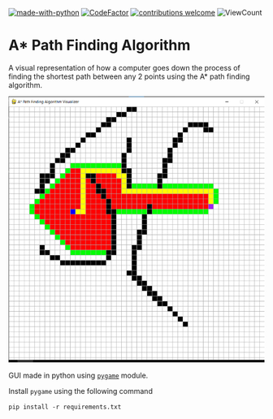 [![made-with-python](https://img.shields.io/static/v1?label=Made%20with&message=Python&logo=python&labelColor=FFD745&color=3475A7)](https://www.python.org/)
[![CodeFactor](https://www.codefactor.io/repository/github/sourhub226/a-star-path-finding-algorithm-visualizer-python/badge)](https://www.codefactor.io/repository/github/sourhub226/a-star-path-finding-algorithm-visualizer-python)
[![contributions welcome](https://img.shields.io/badge/contributions-welcome-brightgreen.svg?style=flat)](https://github.com/sourhub226/A-star-path-finding-algorithm-visualizer-python/issues)
![ViewCount](https://views.whatilearened.today/views/github/sourhub226/A-star-path-finding-algorithm-visualizer-python.svg)

# A* Path Finding Algorithm

A visual representation of how a computer goes down the process of finding the shortest path between any 2 points using the A* path finding algorithm.


<img src="preview.png" alt="app-screenshot" width='550px'/>


GUI made in python using [`pygame`](https://pypi.org/project/pygame/) module.

Install `pygame` using the following command

    pip install -r requirements.txt
